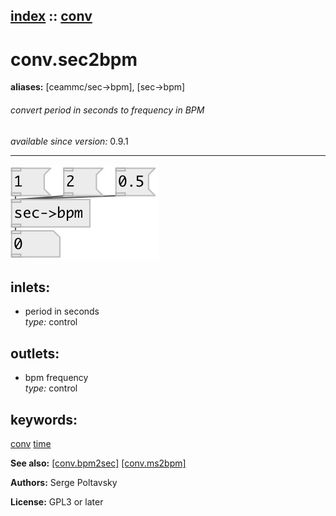 [index](index.html) :: [conv](category_conv.html)
---

# conv.sec2bpm
**aliases:** [ceammc/sec-&gt;bpm], [sec-&gt;bpm]


###### convert period in seconds to frequency in BPM

*available since version:* 0.9.1

---




[![example](../examples/img/conv.sec2bpm.jpg)](../examples/pd/conv.sec2bpm.pd)









## inlets:

* period in seconds<br>
_type:_ control



## outlets:

* bpm frequency<br>
_type:_ control



## keywords:

[conv](keywords/conv.html)
[time](keywords/time.html)



**See also:**
[\[conv.bpm2sec\]](conv.bpm2sec.html)
[\[conv.ms2bpm\]](conv.ms2bpm.html)




**Authors:** Serge Poltavsky




**License:** GPL3 or later





